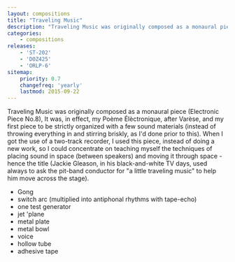 ```yaml
---
layout: compositions
title: "Traveling Music"
description: "Traveling Music was originally composed as a monaural piece (Electronic Piece No.8), It was, in effect, my Poème Élèctronique, after Varèse, and my first piece to be strictly organized with a few sound materials (instead of throwing everything in and stirring briskly, as I'd done prior to this)."
categories:
    - compositions
releases:
    - 'ST-202'
    - 'DOZ425'
    - 'ORLP-6'
sitemap:
    priority: 0.7
    changefreq: 'yearly'
    lastmod: 2015-09-22
---
```


Traveling Music was originally composed as a monaural piece (Electronic Piece No.8), It was, in effect, my Poème Élèctronique, after Varèse, and my first piece to be strictly organized with a few sound materials (instead of throwing everything in and stirring briskly, as I'd done prior to this). When I got the use of a two-track recorder, I used this piece, instead of doing a new work, so I could concentrate on teaching myself the techniques of placing sound in space (between speakers) and moving it through space - hence the title (Jackie Gleason, in his black-and-white TV days, used always to ask the pit-band conductor for "a little traveling music" to help him move across the stage).

* Gong
* switch arc (multiplied into antiphonal rhythms with tape-echo)
* one test generator
* jet 'plane
* metal plate
* metal bowl
* voice
* hollow tube
* adhesive tape
